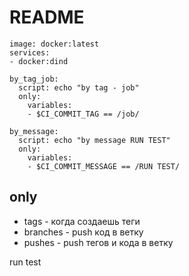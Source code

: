 # README

```
image: docker:latest
services:
- docker:dind

by_tag_job:
  script: echo "by tag - job"
  only:
    variables:
    - $CI_COMMIT_TAG == /job/
    
by_message:
  script: echo "by message RUN TEST"
  only:
    variables:
    - $CI_COMMIT_MESSAGE == /RUN TEST/    
```

## only
* tags - когда создаешь теги
* branches - push код в ветку
* pushes - push тегов и кода в ветку

run test

